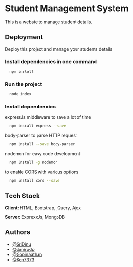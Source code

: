 
# Student Management System

This is a webste to manage student details.

## Deployment

Deploy this project and manage your students details

### Install dependencies in one command
```bash
  npm install
```
### Run the project
```bash
  node index
```
### Install dependencies
expressJs middleware to save a lot of time
```bash
  npm install express --save
```
body-parser to parse HTTP request
```bash
  npm install --save body-parser
```
nodemon for easy code development
```bash
  npm install -g nodemon
```
to enable CORS with various options
```bash
  npm install cors --save
```
## Tech Stack

**Client:** HTML, Bootstrap, jQuery, Ajex

**Server:** ExprexxJs, MongoDB


## Authors
- [@SriDinu](https://github.com/SriDinu)
- [@danirudp](https://github.com/danirudp)
- [@Gopinaathan](https://github.com/Gopinaathan)
- [@Ken7373](https://github.com/Ken7373)


